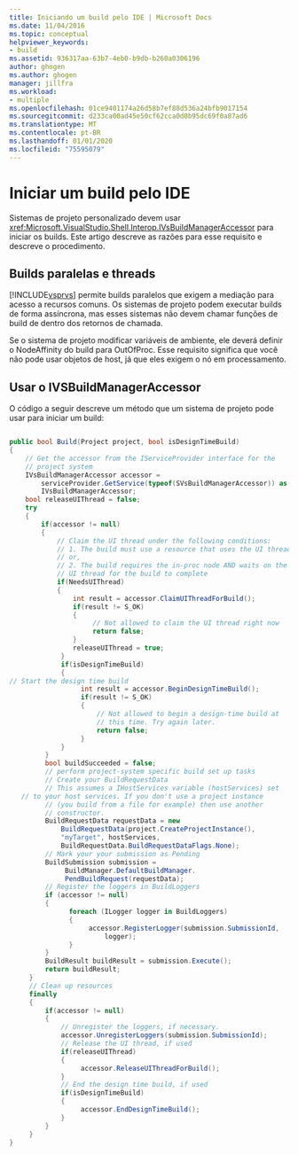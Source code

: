 ```yaml
---
title: Iniciando um build pelo IDE | Microsoft Docs
ms.date: 11/04/2016
ms.topic: conceptual
helpviewer_keywords:
- build
ms.assetid: 936317aa-63b7-4eb0-b9db-b260a0306196
author: ghogen
ms.author: ghogen
manager: jillfra
ms.workload:
- multiple
ms.openlocfilehash: 01ce9401174a26d58b7ef88d536a24bfb9017154
ms.sourcegitcommit: d233ca00ad45e50cf62cca0d0b95dc69f0a87ad6
ms.translationtype: MT
ms.contentlocale: pt-BR
ms.lasthandoff: 01/01/2020
ms.locfileid: "75595079"
---
```

# <a name="start-a-build-from-within-the-ide"></a>Iniciar um build pelo IDE
Sistemas de projeto personalizado devem usar <xref:Microsoft.VisualStudio.Shell.Interop.IVsBuildManagerAccessor> para iniciar os builds. Este artigo descreve as razões para esse requisito e descreve o procedimento.

## <a name="parallel-builds-and-threads"></a>Builds paralelas e threads
 [!INCLUDE[vsprvs](../code-quality/includes/vsprvs_md.md)] permite builds paralelos que exigem a mediação para acesso a recursos comuns. Os sistemas de projeto podem executar builds de forma assíncrona, mas esses sistemas não devem chamar funções de build de dentro dos retornos de chamada.

 Se o sistema de projeto modificar variáveis de ambiente, ele deverá definir o NodeAffinity do build para OutOfProc. Esse requisito significa que você não pode usar objetos de host, já que eles exigem o nó em processamento.

## <a name="use-ivsbuildmanageraccessor"></a>Usar o IVSBuildManagerAccessor
 O código a seguir descreve um método que um sistema de projeto pode usar para iniciar um build:

```csharp

public bool Build(Project project, bool isDesignTimeBuild)
{
    // Get the accessor from the IServiceProvider interface for the
    // project system
    IVsBuildManagerAccessor accessor =
        serviceProvider.GetService(typeof(SVsBuildManagerAccessor)) as
        IVsBuildManagerAccessor;
    bool releaseUIThread = false;
    try
    {
        if(accessor != null)
        {
            // Claim the UI thread under the following conditions:
            // 1. The build must use a resource that uses the UI thread
            // or,
            // 2. The build requires the in-proc node AND waits on the
            // UI thread for the build to complete
            if(NeedsUIThread)
            {
                int result = accessor.ClaimUIThreadForBuild();
                if(result != S_OK)
                {
                     // Not allowed to claim the UI thread right now
                     return false;
                }
                releaseUIThread = true;
             }
             if(isDesignTimeBuild)
             {
// Start the design time build
                  int result = accessor.BeginDesignTimeBuild();
                  if(result != S_OK)
                  {
                      // Not allowed to begin a design-time build at
                      // this time. Try again later.
                      return false;
                  }
             }
         }
         bool buildSucceeded = false;
         // perform project-system specific build set up tasks
         // Create your BuildRequestData
         // This assumes a IHostServices variable (hostServices) set
   // to your host services. If you don't use a project instance
         // (you build from a file for example) then use another
         // constructor.
         BuildRequestData requestData = new
             BuildRequestData(project.CreateProjectInstance(),
             "myTarget", hostServices,
             BuildRequestData.BuildRequestDataFlags.None);
         // Mark your your submission as Pending
         BuildSubmission submission =
              BuildManager.DefaultBuildManager.
              PendBuildRequest(requestData);
         // Register the loggers in BuildLoggers
         if (accessor != null)
         {
               foreach (ILogger logger in BuildLoggers)
               {
                    accessor.RegisterLogger(submission.SubmissionId,
                        logger);
               }
         }
         BuildResult buildResult = submission.Execute();
         return buildResult;
     }
     // Clean up resources
     finally
     {
         if(accessor != null)
         {
             // Unregister the loggers, if necessary.
             accessor.UnregisterLoggers(submission.SubmissionId);
             // Release the UI thread, if used
             if(releaseUIThread)
             {
                  accessor.ReleaseUIThreadForBuild();
             }
             // End the design time build, if used
             if(isDesignTimeBuild)
             {
                  accessor.EndDesignTimeBuild();
             }
         }
     }
}
```
